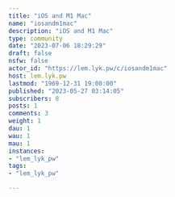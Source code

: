 ```yaml
---
title: "iOS and M1 Mac" 
name: "iosandm1mac"
description: "iOS and M1 Mac"
type: community
date: "2023-07-06 18:29:29"
draft: false
nsfw: false
actor_id: "https://lem.lyk.pw/c/iosandm1mac"
host: lem.lyk.pw
lastmod: "1969-12-31 19:00:00"
published: "2023-05-27 03:14:05"
subscribers: 8
posts: 1
comments: 3
weight: 1
dau: 1
wau: 1
mau: 1
instances:
- "lem_lyk_pw"
tags: 
- "lem_lyk_pw"

---
```

